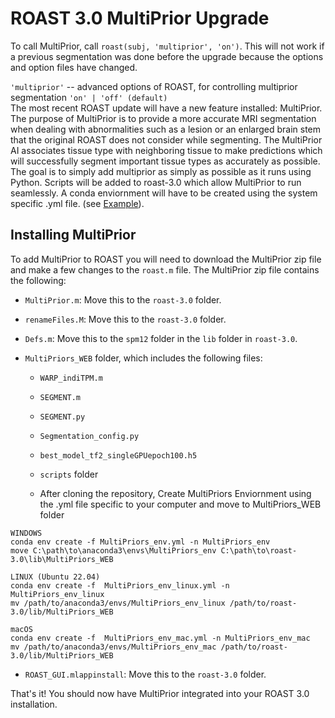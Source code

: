 # ROAST 3.0 MultiPrior Upgrade

To call MultiPrior, call `roast(subj, 'multiprior', 'on')`. This will not work if a previous segmentation was done before the upgrade because the options and option files have changed.

`'multiprior'` -- advanced options of ROAST, for controlling multiprior segmentation
`'on' | 'off' (default)`  
The most recent ROAST update will have a new feature installed: MultiPrior. The purpose of MultiPrior is to provide a more accurate MRI segmentation when dealing with abnormalities such as a lesion or an enlarged brain stem that the original ROAST does not consider while segmenting. The MultiPrior AI associates tissue type with neighboring tissue to make predictions which will successfully segment important tissue types as accurately as possible. The goal is to simply add multiprior as simply as possible as it runs using Python. Scripts will be added to roast-3.0 which allow MultiPrior to run seamlessly. A conda enviornment will have to be created using the system specific .yml file.
(see [Example](#example)).  


## Installing MultiPrior

To add MultiPrior to ROAST you will need to download the MultiPrior zip file and make a few changes to the `roast.m` file. The MultiPrior zip file contains the following:

- `MultiPrior.m`: Move this to the `roast-3.0` folder.
- `renameFiles.M`: Move this to the `roast-3.0` folder.

- `Defs.m`: Move this to the `spm12` folder in the `lib` folder in `roast-3.0`.

- `MultiPriors_WEB` folder, which includes the following files:

  - `WARP_indiTPM.m`
  - `SEGMENT.m`
  - `SEGMENT.py`
  - `Segmentation_config.py`
  - `best_model_tf2_singleGPUepoch100.h5`
  - `scripts` folder
    
  - After cloning the repository, Create MultiPriors Enviornment using the .yml file specific to your computer and move to MultiPriors_WEB folder

```
WINDOWS
conda env create -f MultiPriors_env.yml -n MultiPriors_env
move C:\path\to\anaconda3\envs\MultiPriors_env C:\path\to\roast-3.0\lib\MultiPriors_WEB
```

```
LINUX (Ubuntu 22.04)
conda env create -f  MultiPriors_env_linux.yml -n MultiPriors_env_linux
mv /path/to/anaconda3/envs/MultiPriors_env_linux /path/to/roast-3.0/lib/MultiPriors_WEB
```

```
macOS
conda env create -f  MultiPriors_env_mac.yml -n MultiPriors_env_mac
mv /path/to/anaconda3/envs/MultiPriors_env_mac /path/to/roast-3.0/lib/MultiPriors_WEB
```

- `ROAST_GUI.mlappinstall`: Move this to the `roast-3.0` folder.

That's it! You should now have MultiPrior integrated into your ROAST 3.0 installation.


